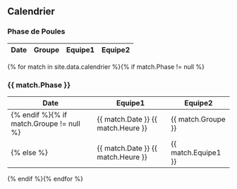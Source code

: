 ## Calendrier

### Phase de Poules

| Date | Groupe | Equipe1 | Equipe2 |
| ---- | :----: | ------- | ------- |
{% for match in site.data.calendrier %}{% if match.Phase != null %}
### {{ match.Phase }}

| Date | Equipe1 | Equipe2 |
| ---- | ------- | ------- |
{% endif %}{% if match.Groupe != null %}|{{ match.Date }} {{ match.Heure }} | {{ match.Groupe }}| {{ match.Equipe1 }} | {{ match.Equipe2 }} |
{% else %}|{{ match.Date }} {{ match.Heure }} | {{ match.Equipe1 }} | {{ match.Equipe2 }} |
{% endif %}{% endfor %}
